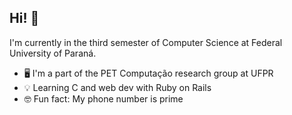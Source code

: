## Hi! 👋
I'm currently in the third semester of Computer Science at Federal University of Paraná.

- 🖥️ I'm a part of the PET Computação research group at UFPR
- 💡 Learning C and web dev with Ruby on Rails
- 🤓 Fun fact: My phone number is prime
